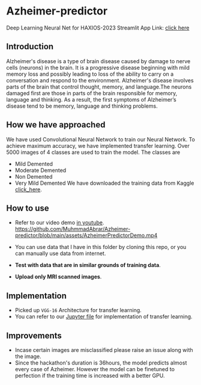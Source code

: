 # Azheimer-predictor
Deep Learning Neural Net for HAXIOS-2023
Streamlit App Link: 
[click here](https://muhmmadabrar-azheimer-predictor-app-4e7iva.streamlit.app/)

## Introduction
Alzheimer's disease is a type of brain disease caused by damage to nerve cells (neurons) in the brain.
It is a progressive disease beginning with mild memory loss and possibly leading to loss of the ability to carry on a conversation and respond to the environment. Alzheimer's disease involves parts of the brain that control thought, memory, and language.The neurons damaged first are those in parts of the brain responsible for memory, language and thinking. As a result, the first symptoms of Alzheimer’s disease tend to be memory, language and thinking problems.

## How we have approached
We have used Convolutional Neural Network to train our Neural Network. To achieve maximum accuracy, we have implemented transfer learning. Over 5000 images of 4 classes are used to train the model. The classes are
* Mild Demented
* Moderate Demented
* Non Demented
* Very Mild Demented
We have downloaded the training data from Kaggle [click_here](https://www.kaggle.com/datasets/tourist55/alzheimers-dataset-4-class-of-images).

## How to use
* Refer to our video demo [in youtube](https://youtu.be/vcRnDZyhBuY).
https://github.com/MuhmmadAbrar/Azheimer-predictor/blob/main/assets/AzheimerPredictorDemo.mp4
* You can use data that I have in this folder by cloning this repo, or you can manually use data from internet.

* **Test with data that are in similar grounds of training data**.
* **Upload only MRI scanned images**.

## Implementation
* Picked up `VGG-16` Architecture for transfer learning.
* You can refer to our [Jupyter file](neuraltraining.ipynb) for implementation of transfer learning.

## Improvements
* Incase certain images are misclassified please raise an issue along with the image.
* Since the hackathon's duration is 36hours, the model predicts almost every case of Azheimer. However the model can be finetuned to perfection if the training time is increased with a better GPU.
